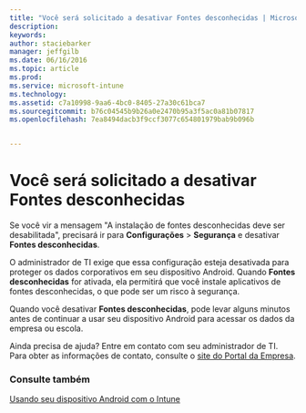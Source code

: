 ```yaml
---
title: "Você será solicitado a desativar Fontes desconhecidas | Microsoft Intune"
description: 
keywords: 
author: staciebarker
manager: jeffgilb
ms.date: 06/16/2016
ms.topic: article
ms.prod: 
ms.service: microsoft-intune
ms.technology: 
ms.assetid: c7a10998-9aa6-4bc0-8405-27a30c61bca7
ms.sourcegitcommit: b76c04545b9b26a0e2470b95a3f5ac0a81b07817
ms.openlocfilehash: 7ea8494dacb3f9ccf3077c654801979bab9b096b


---
```


# Você será solicitado a desativar Fontes desconhecidas

Se você vir a mensagem "A instalação de fontes desconhecidas deve ser desabilitada", precisará ir para **Configurações** > **Segurança** e desativar **Fontes desconhecidas**. 

O administrador de TI exige que essa configuração esteja desativada para proteger os dados corporativos em seu dispositivo Android. Quando **Fontes desconhecidas** for ativada, ela permitirá que você instale aplicativos de fontes desconhecidas, o que pode ser um risco à segurança.

Quando você desativar **Fontes desconhecidas**, pode levar alguns minutos antes de continuar a usar seu dispositivo Android para acessar os dados da empresa ou escola.

Ainda precisa de ajuda? Entre em contato com seu administrador de TI. Para obter as informações de contato, consulte o [site do Portal da Empresa](http://portal.manage.microsoft.com).

### Consulte também
[Usando seu dispositivo Android com o Intune](using-your-android-device-with-intune.md)



<!--HONumber=Jul16_HO2-->


